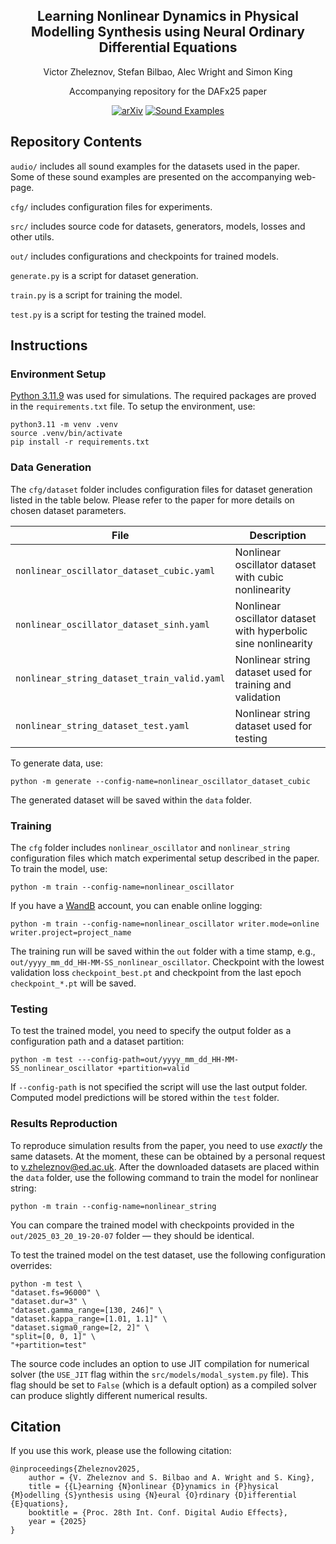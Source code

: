 <h2 style="font-size: 1.5em" align="center">
  Learning Nonlinear Dynamics in Physical Modelling Synthesis using Neural Ordinary Differential Equations
</h2>

<p style="font-size: 1.0em" align="center">
  Victor Zheleznov, Stefan Bilbao, Alec Wright and Simon King
</p>

<p style="font-size: 1.0em" align="center">
  Accompanying repository for the DAFx25 paper
</p>

<div align="center">
  
  [![arXiv](https://img.shields.io/badge/arXiv-2505.10511-b31b1b.svg)](https://arxiv.org/abs/2505.10511)
  [![Sound Examples](https://img.shields.io/badge/Sound_Examples-blue)](https://victorzheleznov.github.io/dafx25/)
  
</div>

## Repository Contents

`audio/` includes all sound examples for the datasets used in the paper. Some of these sound examples are presented on the accompanying web-page.

`cfg/` includes configuration files for experiments.

`src/` includes source code for datasets, generators, models, losses and other utils.

`out/` includes configurations and checkpoints for trained models.

`generate.py` is a script for dataset generation.

`train.py` is a script for training the model.

`test.py` is a script for testing the trained model.



## Instructions

### Environment Setup

[Python 3.11.9](https://www.python.org/downloads/release/python-3119/) was used for simulations.
The required packages are proved in the `requirements.txt` file. To setup the environment, use:
```
python3.11 -m venv .venv
source .venv/bin/activate
pip install -r requirements.txt
```

### Data Generation

The `cfg/dataset` folder includes configuration files for dataset generation listed in the table below.
Please refer to the paper for more details on chosen dataset parameters.

| File | Description |
| -------- | ------- |
| `nonlinear_oscillator_dataset_cubic.yaml`   | Nonlinear oscillator dataset with cubic nonlinearity |
| `nonlinear_oscillator_dataset_sinh.yaml`    | Nonlinear oscillator dataset with hyperbolic sine nonlinearity |
| `nonlinear_string_dataset_train_valid.yaml` | Nonlinear string dataset used for training and validation |
| `nonlinear_string_dataset_test.yaml`        | Nonlinear string dataset used for testing |

To generate data, use:
```
python -m generate --config-name=nonlinear_oscillator_dataset_cubic
```
The generated dataset will be saved within the `data` folder.

### Training

The `cfg` folder includes `nonlinear_oscillator` and `nonlinear_string` configuration files which match experimental
setup described in the paper. To train the model, use:
```
python -m train --config-name=nonlinear_oscillator
```

If you have a [WandB](https://wandb.ai/) account, you can enable online logging:
```
python -m train --config-name=nonlinear_oscillator writer.mode=online writer.project=project_name
```

The training run will be saved within the `out` folder with a time stamp, e.g., `out/yyyy_mm_dd_HH-MM-SS_nonlinear_oscillator`.
Checkpoint with the lowest validation loss `checkpoint_best.pt` and
checkpoint from the last epoch `checkpoint_*.pt` will be saved.

### Testing

To test the trained model, you need to specify the output folder as a configuration path and a dataset partition:
```
python -m test ---config-path=out/yyyy_mm_dd_HH-MM-SS_nonlinear_oscillator +partition=valid
```

If `--config-path` is not specified the script will use the last output folder. Computed model predictions
will be stored within the `test` folder.

### Results Reproduction

To reproduce simulation results from the paper, you need to use *exactly* the same datasets.
At the moment, these can be obtained by a personal request to [v.zheleznov@ed.ac.uk](mailto:v.zheleznov@ed.ac.uk?subject=Datasets%20Request). After the downloaded datasets are placed within the `data` folder, use the following command to train the model for nonlinear string:
```
python -m train --config-name=nonlinear_string
```
You can compare the trained model with checkpoints provided in  the `out/2025_03_20_19-20-07` folder — they should be identical.

To test the trained model on the test dataset, use the following configuration overrides:
```
python -m test \
"dataset.fs=96000" \
"dataset.dur=3" \
"dataset.gamma_range=[130, 246]" \
"dataset.kappa_range=[1.01, 1.1]" \
"dataset.sigma0_range=[2, 2]" \
"split=[0, 0, 1]" \
"+partition=test"
```

The source code includes an option to use JIT compilation for numerical solver (the `USE_JIT` flag within the `src/models/modal_system.py` file). This flag should be set to `False` (which is a default option) as a compiled solver can produce slightly different numerical results.



## Citation

If you use this work, please use the following citation:
```
@inproceedings{Zheleznov2025,
    author = {V. Zheleznov and S. Bilbao and A. Wright and S. King},
    title = {{L}earning {N}onlinear {D}ynamics in {P}hysical {M}odelling {S}ynthesis using {N}eural {O}rdinary {D}ifferential {E}quations},
    booktitle = {Proc. 28th Int. Conf. Digital Audio Effects},
    year = {2025}
}
```